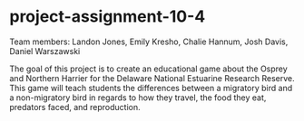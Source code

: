 # project-assignment-10-4
Team members: Landon Jones, Emily Kresho, Chalie Hannum, Josh Davis, Daniel Warszawski

The goal of this project is to create an educational game about the Osprey and Northern Harrier for the Delaware National Estuarine Research Reserve. This game will teach students the differences between a migratory bird and a non-migratory bird in regards to how they travel, the food they eat, predators faced, and reproduction.
